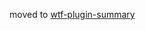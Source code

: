 moved to [wtf-plugin-summary](https://github.com/spencermountain/wtf_wikipedia/tree/master/plugins/summary)
